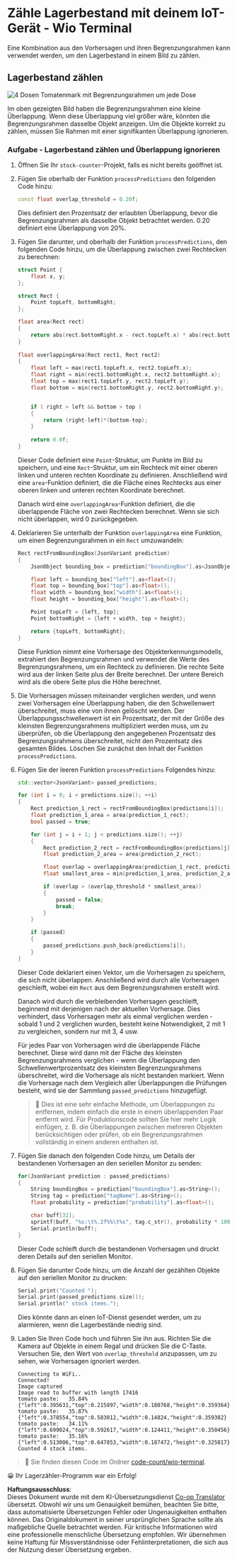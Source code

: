 <!--
CO_OP_TRANSLATOR_METADATA:
{
  "original_hash": "0b2ae20b0fc8e73c9598dea937cac038",
  "translation_date": "2025-08-25T20:46:38+00:00",
  "source_file": "5-retail/lessons/2-check-stock-device/wio-terminal-count-stock.md",
  "language_code": "de"
}
-->
# Zähle Lagerbestand mit deinem IoT-Gerät - Wio Terminal

Eine Kombination aus den Vorhersagen und ihren Begrenzungsrahmen kann verwendet werden, um den Lagerbestand in einem Bild zu zählen.

## Lagerbestand zählen

![4 Dosen Tomatenmark mit Begrenzungsrahmen um jede Dose](../../../../../translated_images/rpi-stock-with-bounding-boxes.b5540e2ecb7cd49f1271828d3be412671d950e87625c5597ea97c90f11e01097.de.jpg)

Im oben gezeigten Bild haben die Begrenzungsrahmen eine kleine Überlappung. Wenn diese Überlappung viel größer wäre, könnten die Begrenzungsrahmen dasselbe Objekt anzeigen. Um die Objekte korrekt zu zählen, müssen Sie Rahmen mit einer signifikanten Überlappung ignorieren.

### Aufgabe - Lagerbestand zählen und Überlappung ignorieren

1. Öffnen Sie Ihr `stock-counter`-Projekt, falls es nicht bereits geöffnet ist.

1. Fügen Sie oberhalb der Funktion `processPredictions` den folgenden Code hinzu:

    ```cpp
    const float overlap_threshold = 0.20f;
    ```

    Dies definiert den Prozentsatz der erlaubten Überlappung, bevor die Begrenzungsrahmen als dasselbe Objekt betrachtet werden. 0.20 definiert eine Überlappung von 20%.

1. Fügen Sie darunter, und oberhalb der Funktion `processPredictions`, den folgenden Code hinzu, um die Überlappung zwischen zwei Rechtecken zu berechnen:

    ```cpp
    struct Point {
        float x, y;
    };

    struct Rect {
        Point topLeft, bottomRight;
    };

    float area(Rect rect)
    {
        return abs(rect.bottomRight.x - rect.topLeft.x) * abs(rect.bottomRight.y - rect.topLeft.y);
    }
     
    float overlappingArea(Rect rect1, Rect rect2)
    {
        float left = max(rect1.topLeft.x, rect2.topLeft.x);
        float right = min(rect1.bottomRight.x, rect2.bottomRight.x);
        float top = max(rect1.topLeft.y, rect2.topLeft.y);
        float bottom = min(rect1.bottomRight.y, rect2.bottomRight.y);
    
    
        if ( right > left && bottom > top )
        {
            return (right-left)*(bottom-top);
        }
        
        return 0.0f;
    }
    ```

    Dieser Code definiert eine `Point`-Struktur, um Punkte im Bild zu speichern, und eine `Rect`-Struktur, um ein Rechteck mit einer oberen linken und unteren rechten Koordinate zu definieren. Anschließend wird eine `area`-Funktion definiert, die die Fläche eines Rechtecks aus einer oberen linken und unteren rechten Koordinate berechnet.

    Danach wird eine `overlappingArea`-Funktion definiert, die die überlappende Fläche von zwei Rechtecken berechnet. Wenn sie sich nicht überlappen, wird 0 zurückgegeben.

1. Deklarieren Sie unterhalb der Funktion `overlappingArea` eine Funktion, um einen Begrenzungsrahmen in ein `Rect` umzuwandeln:

    ```cpp
    Rect rectFromBoundingBox(JsonVariant prediction)
    {
        JsonObject bounding_box = prediction["boundingBox"].as<JsonObject>();
    
        float left = bounding_box["left"].as<float>();
        float top = bounding_box["top"].as<float>();
        float width = bounding_box["width"].as<float>();
        float height = bounding_box["height"].as<float>();
    
        Point topLeft = {left, top};
        Point bottomRight = {left + width, top + height};
    
        return {topLeft, bottomRight};
    }
    ```

    Diese Funktion nimmt eine Vorhersage des Objekterkennungsmodells, extrahiert den Begrenzungsrahmen und verwendet die Werte des Begrenzungsrahmens, um ein Rechteck zu definieren. Die rechte Seite wird aus der linken Seite plus der Breite berechnet. Der untere Bereich wird als die obere Seite plus die Höhe berechnet.

1. Die Vorhersagen müssen miteinander verglichen werden, und wenn zwei Vorhersagen eine Überlappung haben, die den Schwellenwert überschreitet, muss eine von ihnen gelöscht werden. Der Überlappungsschwellenwert ist ein Prozentsatz, der mit der Größe des kleinsten Begrenzungsrahmens multipliziert werden muss, um zu überprüfen, ob die Überlappung den angegebenen Prozentsatz des Begrenzungsrahmens überschreitet, nicht den Prozentsatz des gesamten Bildes. Löschen Sie zunächst den Inhalt der Funktion `processPredictions`.

1. Fügen Sie der leeren Funktion `processPredictions` Folgendes hinzu:

    ```cpp
    std::vector<JsonVariant> passed_predictions;

    for (int i = 0; i < predictions.size(); ++i)
    {
        Rect prediction_1_rect = rectFromBoundingBox(predictions[i]);
        float prediction_1_area = area(prediction_1_rect);
        bool passed = true;

        for (int j = i + 1; j < predictions.size(); ++j)
        {
            Rect prediction_2_rect = rectFromBoundingBox(predictions[j]);
            float prediction_2_area = area(prediction_2_rect);

            float overlap = overlappingArea(prediction_1_rect, prediction_2_rect);
            float smallest_area = min(prediction_1_area, prediction_2_area);

            if (overlap > (overlap_threshold * smallest_area))
            {
                passed = false;
                break;
            }
        }

        if (passed)
        {
            passed_predictions.push_back(predictions[i]);
        }
    }
    ```

    Dieser Code deklariert einen Vektor, um die Vorhersagen zu speichern, die sich nicht überlappen. Anschließend wird durch alle Vorhersagen geschleift, wobei ein `Rect` aus dem Begrenzungsrahmen erstellt wird.

    Danach wird durch die verbleibenden Vorhersagen geschleift, beginnend mit derjenigen nach der aktuellen Vorhersage. Dies verhindert, dass Vorhersagen mehr als einmal verglichen werden - sobald 1 und 2 verglichen wurden, besteht keine Notwendigkeit, 2 mit 1 zu vergleichen, sondern nur mit 3, 4 usw.

    Für jedes Paar von Vorhersagen wird die überlappende Fläche berechnet. Diese wird dann mit der Fläche des kleinsten Begrenzungsrahmens verglichen - wenn die Überlappung den Schwellenwertprozentsatz des kleinsten Begrenzungsrahmens überschreitet, wird die Vorhersage als nicht bestanden markiert. Wenn die Vorhersage nach dem Vergleich aller Überlappungen die Prüfungen besteht, wird sie der Sammlung `passed_predictions` hinzugefügt.

    > 💁 Dies ist eine sehr einfache Methode, um Überlappungen zu entfernen, indem einfach die erste in einem überlappenden Paar entfernt wird. Für Produktionscode sollten Sie hier mehr Logik einfügen, z. B. die Überlappungen zwischen mehreren Objekten berücksichtigen oder prüfen, ob ein Begrenzungsrahmen vollständig in einem anderen enthalten ist.

1. Fügen Sie danach den folgenden Code hinzu, um Details der bestandenen Vorhersagen an den seriellen Monitor zu senden:

    ```cpp
    for(JsonVariant prediction : passed_predictions)
    {
        String boundingBox = prediction["boundingBox"].as<String>();
        String tag = prediction["tagName"].as<String>();
        float probability = prediction["probability"].as<float>();

        char buff[32];
        sprintf(buff, "%s:\t%.2f%%\t%s", tag.c_str(), probability * 100.0, boundingBox.c_str());
        Serial.println(buff);
    }
    ```

    Dieser Code schleift durch die bestandenen Vorhersagen und druckt deren Details auf den seriellen Monitor.

1. Fügen Sie darunter Code hinzu, um die Anzahl der gezählten Objekte auf den seriellen Monitor zu drucken:

    ```cpp
    Serial.print("Counted ");
    Serial.print(passed_predictions.size());
    Serial.println(" stock items.");
    ```

    Dies könnte dann an einen IoT-Dienst gesendet werden, um zu alarmieren, wenn die Lagerbestände niedrig sind.

1. Laden Sie Ihren Code hoch und führen Sie ihn aus. Richten Sie die Kamera auf Objekte in einem Regal und drücken Sie die C-Taste. Versuchen Sie, den Wert von `overlap_threshold` anzupassen, um zu sehen, wie Vorhersagen ignoriert werden.

    ```output
    Connecting to WiFi..
    Connected!
    Image captured
    Image read to buffer with length 17416
    tomato paste:   35.84%  {"left":0.395631,"top":0.215897,"width":0.180768,"height":0.359364}
    tomato paste:   35.87%  {"left":0.378554,"top":0.583012,"width":0.14824,"height":0.359382}
    tomato paste:   34.11%  {"left":0.699024,"top":0.592617,"width":0.124411,"height":0.350456}
    tomato paste:   35.16%  {"left":0.513006,"top":0.647853,"width":0.187472,"height":0.325817}
    Counted 4 stock items.
    ```

> 💁 Sie finden diesen Code im Ordner [code-count/wio-terminal](../../../../../5-retail/lessons/2-check-stock-device/code-count/wio-terminal).

😀 Ihr Lagerzähler-Programm war ein Erfolg!

**Haftungsausschluss**:  
Dieses Dokument wurde mit dem KI-Übersetzungsdienst [Co-op Translator](https://github.com/Azure/co-op-translator) übersetzt. Obwohl wir uns um Genauigkeit bemühen, beachten Sie bitte, dass automatisierte Übersetzungen Fehler oder Ungenauigkeiten enthalten können. Das Originaldokument in seiner ursprünglichen Sprache sollte als maßgebliche Quelle betrachtet werden. Für kritische Informationen wird eine professionelle menschliche Übersetzung empfohlen. Wir übernehmen keine Haftung für Missverständnisse oder Fehlinterpretationen, die sich aus der Nutzung dieser Übersetzung ergeben.